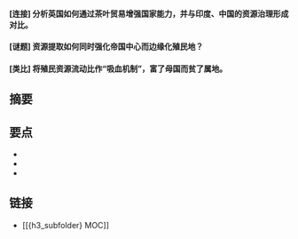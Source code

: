 #### [连接] 分析英国如何通过茶叶贸易增强国家能力，并与印度、中国的资源治理形成对比。


#### [谜题] 资源提取如何同时强化帝国中心而边缘化殖民地？


#### [类比] 将殖民资源流动比作“吸血机制”，富了母国而贫了属地。


## 摘要


## 要点

- 
- 
- 

## 链接

- [[{h3_subfolder} MOC]]
